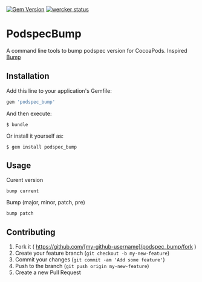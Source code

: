 [![Gem Version](https://badge.fury.io/rb/podspec_bump.svg)](http://badge.fury.io/rb/podspec_bump)
[![wercker status](https://app.wercker.com/status/90ee9101067ce48b2c689f6b688baf91/s "wercker status")](https://app.wercker.com/project/bykey/90ee9101067ce48b2c689f6b688baf91)

# PodspecBump

A command line tools to bump podspec version for CocoaPods.
Inspired [Bump](https://github.com/gregorym/bump)

## Installation

Add this line to your application's Gemfile:

```ruby
gem 'podspec_bump'
```

And then execute:

    $ bundle

Or install it yourself as:

    $ gem install podspec_bump

## Usage

Curent version

```
bump current
```

Bump (major, minor, patch, pre)

```
bump patch
```

## Contributing

1. Fork it ( https://github.com/[my-github-username]/podspec_bump/fork )
2. Create your feature branch (`git checkout -b my-new-feature`)
3. Commit your changes (`git commit -am 'Add some feature'`)
4. Push to the branch (`git push origin my-new-feature`)
5. Create a new Pull Request
